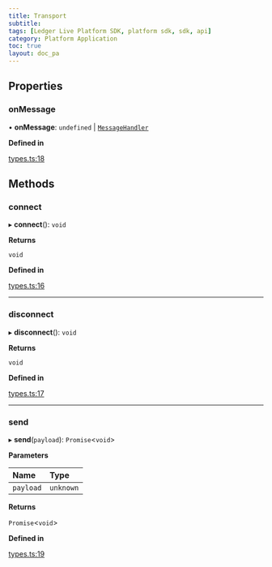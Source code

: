 ```yaml
---
title: Transport
subtitle:
tags: [Ledger Live Platform SDK, platform sdk, sdk, api]
category: Platform Application
toc: true
layout: doc_pa
---
```





## Properties

### onMessage

• **onMessage**: `undefined` \| [`MessageHandler`](../modules#messagehandler)

**Defined in**

[types.ts:18](https://github.com/LedgerHQ/ledger-live-platform-sdk/blob/248c4d7/src/types.ts#L18)

## Methods

### connect

▸ **connect**(): `void`

**Returns**

`void`

**Defined in**

[types.ts:16](https://github.com/LedgerHQ/ledger-live-platform-sdk/blob/248c4d7/src/types.ts#L16)

___

### disconnect

▸ **disconnect**(): `void`

**Returns**

`void`

**Defined in**

[types.ts:17](https://github.com/LedgerHQ/ledger-live-platform-sdk/blob/248c4d7/src/types.ts#L17)

___

### send

▸ **send**(`payload`): `Promise`<`void`\>

**Parameters**

| Name | Type |
| :------ | :------ |
| `payload` | `unknown` |

**Returns**

`Promise`<`void`\>

**Defined in**

[types.ts:19](https://github.com/LedgerHQ/ledger-live-platform-sdk/blob/248c4d7/src/types.ts#L19)
